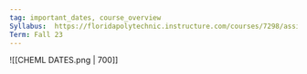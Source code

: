 ```yaml
---
tag: important_dates, course_overview
Syllabus:  https://floridapolytechnic.instructure.com/courses/7298/assignments/syllabus
Term: Fall 23
---
```


![[CHEML DATES.png | 700]]
